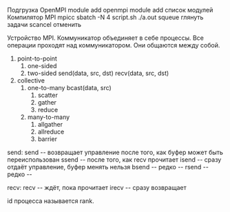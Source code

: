 Подгрузка OpenMPI module add openmpi
module add список модулей
Компилятор MPI mpicc
sbatch -N 4 script.sh ./a.out
squeue глянуть задачи
scancel отменить

Устройство MPI.
Коммуникатор объединяет в себе процессы. Все операции проходят над коммуникатором. Они общаются между собой.

1. point-to-point
	1. one-sided
	1. two-sided
		send(data, src, dst)
		recv(data, src, dst)
1. collective
	1. one-to-many
		bcast(data, src)
		1. scatter
        1. gather
        1. reduce
    1. many-to-many
		1. allgather
		1. allreduce
		1. barrier

send: 
send -- возвращает управление после того, как буфер может быть переиспользован
ssend -- после того, как recv прочитает
isend -- сразу отдаёт управление, буфер менять нельзя
bsend -- редко --
rsend -- редко --

recv:
recv -- ждёт, пока прочитает
irecv -- сразу возвращает

id процесса называется rank.
